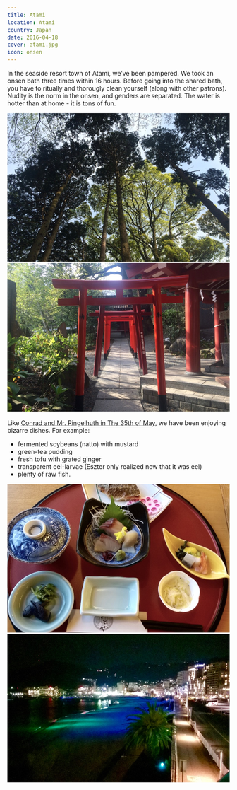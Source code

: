 ```yaml
---
title: Atami
location: Atami
country: Japan
date: 2016-04-18
cover: atami.jpg
icon: onsen
---
```


In the seaside resort town of Atami, weʼve been pampered. We took an onsen bath three times within 16 hours. Before going into the shared bath, you have to ritually and thorougly clean yourself (along with other patrons). Nudity is the norm in the onsen, and genders are separated. The water is hotter than at home - it is tons of fun.

![](../../img/0418-1.jpg)
![](../../img/0418-2.jpg)

Like [Conrad and Mr. Ringelhuth in The 35th of May](https://en.wikipedia.org/wiki/The_35th_of_May,_or_Conrad%27s_Ride_to_the_South_Seas), we have been enjoying bizarre dishes. For example:

- fermented soybeans (natto) with mustard
- green-tea pudding
- fresh tofu with grated ginger
- transparent eel-larvae (Eszter only realized now that it was eel)
- plenty of raw fish.

![](../../img/0418-3.jpg)
![](../../img/0418-4.jpg)
